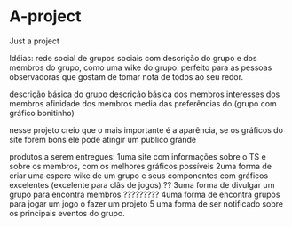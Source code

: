 # A-project
Just a project

Idéias:
 rede social de grupos sociais
com descrição do grupo e dos membros do grupo, como uma wike do grupo.
perfeito para as pessoas observadoras que gostam de tomar nota de todos ao seu redor.

descrição básica do grupo
descrição básica dos membros 
interesses dos membros 
afinidade dos membros 
media das preferências do (grupo com gráfico bonitinho)

nesse projeto creio que o mais importante é a aparência, se os gráficos do site forem bons ele pode atingir um publico grande 


produtos a serem entregues:
1uma site com informações sobre o TS e sobre os membros, com os melhores gráficos possíveis 
2uma forma de criar uma espere wike de um grupo e seus componentes com gráficos excelentes (excelente para clâs de jogos)
??
3uma forma de divulgar um grupo para encontra membros 
?????????
4uma forma de encontra grupos para jogar um jogo o fazer um projeto 
5 uma forma de ser notificado sobre os principais eventos do grupo.

